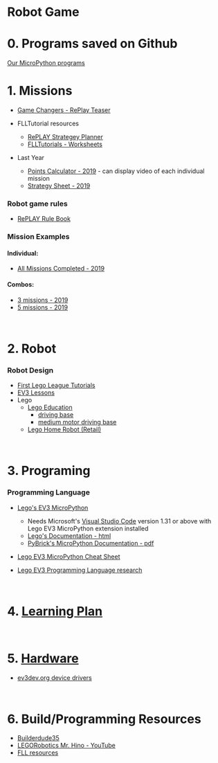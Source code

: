 # Robot Game

# 0. Programs saved on Github
[Our MicroPython programs](https://github.com/tobedetermined123/gamechangers/tree/master/programs)

# 1. Missions

* [Game Changers - RePlay Teaser](https://www.youtube.com/watch?v=Azlq4bWumxI&feature=emb_logo)
* FLLTutorial resources
  * [RePLAY Strategey Planner](https://flltutorials.com/Resources/2020/drawplan/index.html)
  * [FLLTutorials - Worksheets](https://docs.google.com/presentation/d/1PnNn2YYXbGBRo8o1VmTJxActQOz501SqhTqJsjvCo5c/edit#slide=id.p10)

* Last Year
  * [Points Calculator - 2019](http://komurobo.com/projets/fll/city-shaper/) - can display video of each individual mission
  * [Strategy Sheet - 2019](CityShaperStrategySheet.pdf)

### Robot game rules
* [RePLAY Rule Book](https://firstinspiresst01.blob.core.windows.net/first-game-changers/fll-challenge/FLL-Challenge-RGR-Final-ONA.pdf)

### Mission Examples

#### Individual:
* [All Missions Completed - 2019](https://www.youtube.com/watch?v=w9s9jzWJa7M)

#### Combos:
* [3 missions - 2019](https://www.youtube.com/watch?v=gxRV948MMsE)
* [5 missions - 2019](https://www.youtube.com/watch?v=dAlKqZBOkeo)

<br/>

# 2. Robot
### Robot Design
* [First Lego League Tutorials](http://flltutorials.com/RobotGame.html)
* [EV3 Lessons](http://ev3lessons.com/en/RobotDesigns.html)
* Lego
   * [Lego Education](https://education.lego.com/en-us/support/mindstorms-ev3/building-instructions)
     * [driving base](https://le-www-live-s.legocdn.com/sc/media/lessons/mindstorms-ev3/building-instructions/ev3-rem-driving-base-79bebfc16bd491186ea9c9069842155e.pdf)
     * [medium motor driving base](https://le-www-live-s.legocdn.com/sc/media/lessons/mindstorms-ev3/building-instructions/ev3-medium-motor-driving-base-e66e2fc0d917485ef1aa023e8358e7a7.pdf)
   * [Lego Home Robot (Retail)](https://www.lego.com/en-ca/themes/mindstorms/buildarobot)

<br/>

# 3. Programing

### Programming Language
* [Lego's EV3 MicroPython](https://education.lego.com/en-us/support/mindstorms-ev3/python-for-ev3)
  * Needs Microsoft's [Visual Studio Code](https://code.visualstudio.com/) version 1.31 or above with Lego EV3 MicroPython extension installed
  * [Lego's Documentation - html](https://pybricks.github.io/ev3-micropython/index.html)
  * [PyBrick's MicroPython Documentation - pdf](https://docs.pybricks.com/_/downloads/en/latest/pdf/)

* [Lego EV3 MicroPython Cheat Sheet](micropython.md)

* [Lego EV3 Programming Language research](AltProgLangs.md)

<br/>

# 4. [Learning Plan](learningPlan.md)

<br/>

# 5. [Hardware](hardware.md)
* [ev3dev.org device drivers](http://docs.ev3dev.org/projects/lego-linux-drivers/en/ev3dev-stretch/ev3.html)

<br/>

# 6. Build/Programming Resources
* [Builderdude35](https://www.youtube.com/channel/UCuXq-jiU0ANeBcF_Tvq1D7g)
* [LEGORobotics Mr. Hino - YouTube](https://www.youtube.com/channel/UCvuw_UluXNRPKhqK5GU8SrQ)
* [FLL resources](https://techbrick.com/fll-resources/fll2019)


